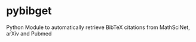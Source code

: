 # pybibget
Python Module to automatically retrieve BibTeX citations from MathSciNet, arXiv and Pubmed
